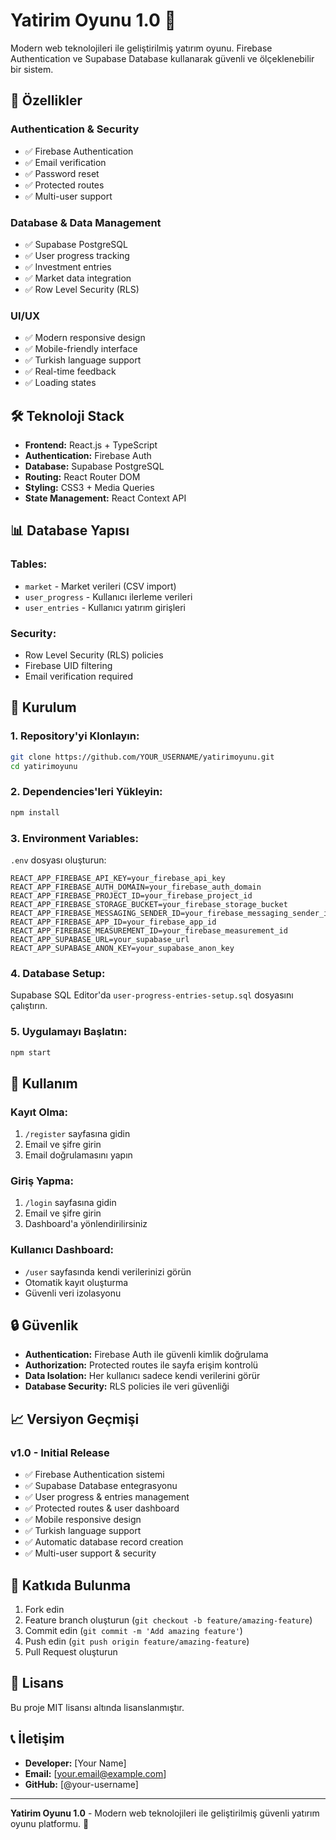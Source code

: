 # Yatirim Oyunu 1.0 🎯

Modern web teknolojileri ile geliştirilmiş yatırım oyunu. Firebase Authentication ve Supabase Database kullanarak güvenli ve ölçeklenebilir bir sistem.

## 🚀 Özellikler

### **Authentication & Security**
- ✅ Firebase Authentication
- ✅ Email verification
- ✅ Password reset
- ✅ Protected routes
- ✅ Multi-user support

### **Database & Data Management**
- ✅ Supabase PostgreSQL
- ✅ User progress tracking
- ✅ Investment entries
- ✅ Market data integration
- ✅ Row Level Security (RLS)

### **UI/UX**
- ✅ Modern responsive design
- ✅ Mobile-friendly interface
- ✅ Turkish language support
- ✅ Real-time feedback
- ✅ Loading states

## 🛠️ Teknoloji Stack

- **Frontend:** React.js + TypeScript
- **Authentication:** Firebase Auth
- **Database:** Supabase PostgreSQL
- **Routing:** React Router DOM
- **Styling:** CSS3 + Media Queries
- **State Management:** React Context API

## 📊 Database Yapısı

### **Tables:**
- `market` - Market verileri (CSV import)
- `user_progress` - Kullanıcı ilerleme verileri
- `user_entries` - Kullanıcı yatırım girişleri

### **Security:**
- Row Level Security (RLS) policies
- Firebase UID filtering
- Email verification required

## 🚀 Kurulum

### **1. Repository'yi Klonlayın:**
```bash
git clone https://github.com/YOUR_USERNAME/yatirimoyunu.git
cd yatirimoyunu
```

### **2. Dependencies'leri Yükleyin:**
```bash
npm install
```

### **3. Environment Variables:**
`.env` dosyası oluşturun:
```env
REACT_APP_FIREBASE_API_KEY=your_firebase_api_key
REACT_APP_FIREBASE_AUTH_DOMAIN=your_firebase_auth_domain
REACT_APP_FIREBASE_PROJECT_ID=your_firebase_project_id
REACT_APP_FIREBASE_STORAGE_BUCKET=your_firebase_storage_bucket
REACT_APP_FIREBASE_MESSAGING_SENDER_ID=your_firebase_messaging_sender_id
REACT_APP_FIREBASE_APP_ID=your_firebase_app_id
REACT_APP_FIREBASE_MEASUREMENT_ID=your_firebase_measurement_id
REACT_APP_SUPABASE_URL=your_supabase_url
REACT_APP_SUPABASE_ANON_KEY=your_supabase_anon_key
```

### **4. Database Setup:**
Supabase SQL Editor'da `user-progress-entries-setup.sql` dosyasını çalıştırın.

### **5. Uygulamayı Başlatın:**
```bash
npm start
```

## 📱 Kullanım

### **Kayıt Olma:**
1. `/register` sayfasına gidin
2. Email ve şifre girin
3. Email doğrulamasını yapın

### **Giriş Yapma:**
1. `/login` sayfasına gidin
2. Email ve şifre girin
3. Dashboard'a yönlendirilirsiniz

### **Kullanıcı Dashboard:**
- `/user` sayfasında kendi verilerinizi görün
- Otomatik kayıt oluşturma
- Güvenli veri izolasyonu

## 🔒 Güvenlik

- **Authentication:** Firebase Auth ile güvenli kimlik doğrulama
- **Authorization:** Protected routes ile sayfa erişim kontrolü
- **Data Isolation:** Her kullanıcı sadece kendi verilerini görür
- **Database Security:** RLS policies ile veri güvenliği

## 📈 Versiyon Geçmişi

### **v1.0 - Initial Release**
- ✅ Firebase Authentication sistemi
- ✅ Supabase Database entegrasyonu
- ✅ User progress & entries management
- ✅ Protected routes & user dashboard
- ✅ Mobile responsive design
- ✅ Turkish language support
- ✅ Automatic database record creation
- ✅ Multi-user support & security

## 🤝 Katkıda Bulunma

1. Fork edin
2. Feature branch oluşturun (`git checkout -b feature/amazing-feature`)
3. Commit edin (`git commit -m 'Add amazing feature'`)
4. Push edin (`git push origin feature/amazing-feature`)
5. Pull Request oluşturun

## 📄 Lisans

Bu proje MIT lisansı altında lisanslanmıştır.

## 📞 İletişim

- **Developer:** [Your Name]
- **Email:** [your.email@example.com]
- **GitHub:** [@your-username]

---

**Yatirim Oyunu 1.0** - Modern web teknolojileri ile geliştirilmiş güvenli yatırım oyunu platformu. 🚀
